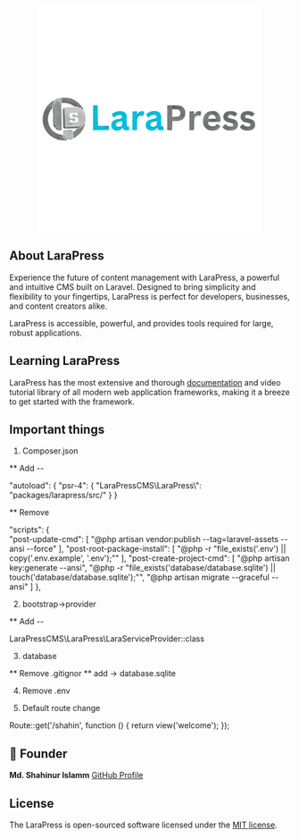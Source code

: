 <p align="center"><a href="https://larapress.org" target="_blank"><img src="packages/larapress/src/Assets/admin/img/larapress.svg" width="400" alt="LaraPress Logo"></a></p>

## About LaraPress 

Experience the future of content management with LaraPress, a powerful and intuitive CMS built on Laravel. Designed to bring simplicity and flexibility to your fingertips, LaraPress is perfect for developers, businesses, and content creators alike.

LaraPress is accessible, powerful, and provides tools required for large, robust applications.

## Learning LaraPress

LaraPress has the most extensive and thorough [documentation](https://larapress.org/en/documentation) and video tutorial library of all modern web application frameworks, making it a breeze to get started with the framework.

## Important things

1. Composer.json

** Add -- 

"autoload": {
        "psr-4": {
            "LaraPressCMS\\LaraPress\\": "packages/larapress/src/"
        }
    }

** Remove

"scripts": {        
        "post-update-cmd": [
            "@php artisan vendor:publish --tag=laravel-assets --ansi --force"
        ],
        "post-root-package-install": [
            "@php -r \"file_exists('.env') || copy('.env.example', '.env');\""
        ],
        "post-create-project-cmd": [
            "@php artisan key:generate --ansi",
            "@php -r \"file_exists('database/database.sqlite') || touch('database/database.sqlite');\"",
            "@php artisan migrate --graceful --ansi"
        ]
    },

2. bootstrap->provider

** Add --

LaraPressCMS\LaraPress\LaraServiceProvider::class  

3. database

** Remove .gitignor
** add -> database.sqlite

4. Remove .env

5. Default route change

Route::get('/shahin', function () {
    return view('welcome');
});

## 👤 Founder

**Md. Shahinur Islamm** [GitHub Profile](https://github.com/mdShahinurislamm)

## License

The LaraPress is open-sourced software licensed under the [MIT license](https://opensource.org/licenses/MIT).
